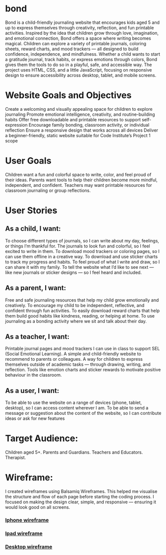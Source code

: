 # bond
Bond is a child-friendly journaling website that encourages kids aged 5 and up to express themselves through creativity, reflection, and fun printable activities. Inspired by the idea that children grow through love, imagination, and emotional connection, Bond offers a space where writing becomes magical.
Children can explore a variety of printable journals, coloring sheets, reward charts, and mood trackers — all designed to build confidence, independence, and mindfulness. Whether a child wants to start a gratitude journal, track habits, or express emotions through colors, Bond gives them the tools to do so in a playful, safe, and accessible way.
The project uses HTML, CSS, and a little JavaScript, focusing on responsive design to ensure accessibility across desktop, tablet, and mobile screens.

# Website Goals and Objectives
Create a welcoming and visually appealing space for children to explore journaling
Promote emotional intelligence, creativity, and routine-building habits
Offer free downloadable and printable resources to support self-expression
Encourage family bonding, classroom activity, or individual reflection
Ensure a responsive design that works across all devices
Deliver a beginner-friendly, static website suitable for Code Institute’s Project 1 scope

# User Goals
Children want a fun and colorful space to write, color, and feel proud of their ideas.
Parents want tools to help their children become more mindful, independent, and confident.
Teachers may want printable resources for classroom journaling or group reflections.

# User Stories
 ## As a child, I want:
To choose different types of journals, so I can write about my day, feelings, or things I’m thankful for.
The journals to look fun and colorful, so I feel excited to write in them.
To download mood trackers or coloring pages, so I can use them offline in a creative way.
To download and use sticker charts to track my progress and habits.
To feel proud of what I write and draw, so I can share it with my family.
To tell the website what I’d like to see next — like new journals or sticker designs — so I feel heard and included.

## As a parent, I want:
Free and safe journaling resources that help my child grow emotionally and creatively.
To encourage my child to be independent, reflective, and confident through fun activities.
To easily download reward charts that help them build good habits like kindness, reading, or helping at home.
To use journaling as a bonding activity where we sit and talk about their day.

 ## As a teacher, I want:
Printable journal pages and mood trackers I can use in class to support SEL (Social Emotional Learning).
A simple and child-friendly website to recommend to parents or colleagues.
A way for children to express themselves outside of academic tasks — through drawing, writing, and reflection.
Tools like emotion charts and sticker rewards to motivate positive behaviour in the classroom.

## As a user, I want:
To be able to use the website on a range of devices (phone, tablet, desktop), so I can access content wherever I am.
To be able to send a message or suggestion about the content of the website, so I can contribute ideas or ask for new features

# Target Audience:
Children aged 5+.
Parents and Guardians.
Teachers and Educators.
Therapist.

# Wireframe:
I created wireframes using Balsamiq Wireframes. This helped me visualise the structure and flow of each page before starting the coding process. I focused on making the design clear, simple, and responsive — ensuring it would look good on all screens.

### [Iphone wireframe](docs/phone-wireframe.pdf)
### [Ipad wireframe](docs/Ipad-wireframe.pdf)
### [Desktop wireframe](docs/Desktop-wireframe.pdf)



